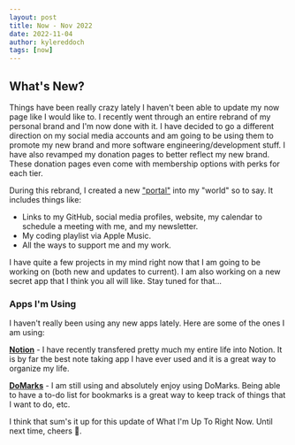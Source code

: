 ```yaml
---
layout: post
title: Now - Nov 2022
date: 2022-11-04
author: kylereddoch
tags: [now]
---
```


## What's New?

Things have been really crazy lately I haven't been able to update my now page like I would like to. I recently went through an entire rebrand of my personal brand and I'm now done with it. I have decided to go a different direction on my social media accounts and am going to be using them to promote my new brand and more software engineering/development stuff. I have also revamped my donation pages to better reflect my new brand. These donation pages even come with membership options with perks for each tier.

During this rebrand, I created a new ["portal"](https://direct.me/kylereddoch) into my "world" so to say. It includes things like:

- Links to my GitHub, social media profiles, website, my calendar to schedule a meeting with me, and my newsletter.
- My coding playlist via Apple Music.
- All the ways to support me and my work.

I have quite a few projects in my mind right now that I am going to be working on (both new and updates to current). I am also working on a new secret app that I think you all will like. Stay tuned for that...

### Apps I'm Using

I haven't really been using any new apps lately. Here are some of the ones I am using:

**[Notion](https://notion.so)** - I have recently transfered pretty much my entire life into Notion. It is by far the best note taking app I have ever used and it is a great way to organize my life.

**[DoMarks](https://domarks.app)** - I am still using and absolutely enjoy using DoMarks. Being able to have a to-do list for bookmarks is a great way to keep track of things that I want to do, etc.

I think that sum's it up for this update of What I'm Up To Right Now. Until next time, cheers 🍻.